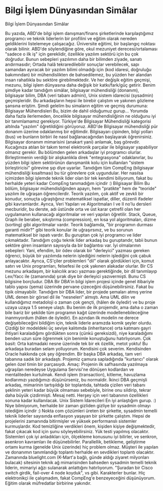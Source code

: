 # Bilgi İşlem Dünyasından Simâlar


Bilgi İşlem Dünyasından Simâlar



 Bu yazıda, ABD'de bilgi işlem danışman/finans şirketlerinde karşılaştığımız programcı ve teknik liderlerin bir profilini ve eğitim olarak nereden geldiklerini listelemeye çalışacağız.               Üniversite eğitimi, bir başlangıç noktası olarak bilinir. ABD'de söylendiğine göre, okul mezuniyet derecesi/ortalaması "sadece o ilk iş" için gereklidir, özellikle yazılım sektörü için bu çok doğrudur. Bunun sebepleri yazılımın daha bir bilimden ziyade, sanatı andırmasıdır; Ortada halâ tekraredilebilir sonuçlar verebilecek, sapı samandan ayıracak bir yazılım bilimi olmadığı için (kod idaresi, doğruluğu bakımından) bir mühendislikten de bahsedilemez, bu yüzden her alandan insan rahatlıkla bu sektöre girebilmektedir.             Ve her değişik eğitim geçmişi, mezunu, bilgi işlem dünyasına daha değişik bir katkı/fark/güç getirir. Benim şimdiye kadar tanıdığım simâlar, bilgisayar mühendisliği (donanım), bilgisayar bilim, DBA (veri tabanı admini), Unix sistem idarecisi (sysadmin) geçmişleridir. Bu arkadaşların hepsi ile birebir çalıştım ve yakınen gözleme şansına eriştim.             Şimdi gelelim bu simaların eğitim ve geçmiş durumuna:          Bilgisayar Mühendisleri          Bu, bizim de dahil olduğumuz gurup... Yorumda daha fazla ilerlemeden, öncelikle bilgisayar mühendisliğinin ne olduğunu iyi bir tanımlamamız gerekiyor. Türkiye'de Bilgisayar Mühendisliği kategorisi altılnda "yazılım" öğretildiğini görüyoruz. ABD'de Bilgisayar mühendisliği pür donanım üzerine odaklanmış bir eğitimdir. Bilgisayarı çipinden, bilgi yolları (bus) ve bunların birbiri ile nasıl bağlanacağından başlayarak öğrenirsiniz. Bilgisayar donanım mimarisini (anakart yani) anlamak, baş görevdir. Kucağınıza atılan bir takım temel elektronik parçalar ile bilgisayar yapabiliyor olmanız gerekir.              Bu bölümden gelen arkadaşlar iyi programcı olurlar. Birleştirmenin verdiği bir alışkanlıkla direk "entegrasyona" odaklanırlar, bu yüzden bilgi işlem sektörünün danışmanlık kolu için kullanılan "sistem birleştiricisi" görevine şıp diye uyarlar. Tanıdığım tüm CompEng (bilgisayar mühendisliği kısaltması) bu tür görevlere çok uygundular. Her nasılsa içimizden bilgi işlemde teknik lider olan bir tek kendimi biliyorum, fakat bu herhalde yeteri kadar CompEng tanımadığım içindir :)          Bilgisayar Bilim          Bu bölüm, bilgisayar mühendisliğinden apayrı, hem "pratikte" hem de "teoride" yazılım ile uğraşan öğrencilerdir. Teorik yazılım, çok aktif ve zevkli bir konudur, sonuçta uğraştığınız matematiksel ispatlar, diller, düzenli ifadeler gibi kavramlardır. Ayrıca, Veri Yapıları ve Algoritmaları I ve II no'lu dersleri mecburidir, bu derste, adı üstünde orta ve üst karar çetrefil olan her uygulamanın kullanacağı algoritmalar ve veri yapıları öğretilir. Stack, Queue, Graph ile beraber, sıkıştırma (compression), en kısa yol algoritmaları, dizme (sorting) gibi algoritmalar vardır. Teorik bağlamda, "bir programın durması garanti midir?" gibi teorik konular ile uğraşırsınız, ve bu sorunun matematiksel bir ispatı vardır.              Bu guruptan çok iyi programcı ve lider çıkmaktadır. Tanıdığım çoğu teknik lider arkadaş bu guruptandır, tabii bunun sektöre giren insanların sayısıyla da bir bağlantısı var.               İyi olmalarının sebepleri: Yani, efendim, bir ödev olarak bir "derleyici" yazması gereken öğrenci, büyük bir yazılımda nelerin işlediğini nelerin işlediğini çok çabuk anlayacaktır. Ayrıca, CS'çiler problemleri "dil" olarak gördükleri için, komut satırı ve Unix programları, felsefesi ile çok yakınen alakadar olurlar. Bir CS mezunu arkadaşım, bir kalıcılık aracı yazması gerektiğinde, bir dil tanımlayıp Lex/Yacc ile (zamanında) şırak diye bir derleyici yazıvermişti. Bunu CS bilgisine borçludur.         DBA          Bir DBA'in bilgi işlem projesi içinde genel itibariyle tablo yapısı (şema) üzerinde pervane çizeceğini düşünebilirsiniz. Fakat bu tipik olmayabilir. Tanıdığım bir DBA lider, bir projede şemaları atmış yerine UML denen bir görsel dil ile "nesneleri" almıştı. Ama UML dilin ve kullandığımız metadoloji o zaman çok gençti, (hâlen de öyledir) ve bu proje uzaya uzaya 1.5 seneye ulaştı. Bu benim de ilk projemdir, ama daha o zaman bile bariz bir şekilde tüm programın kağıt üzerinde modellenebileceğine inanmıyordum (hâlen de öyledir). En azından ilk modelin ne derece değişebileceğini bildiğim için, teknik liderle aramızda komik şeyler olurdu. Çizdiği bir modeldeki üç seviye kalıtımda (inheritance) orta katmanı gayri ihtiyari karaladığımı gördükten sonra (çünkü gereksizdi), niye karaladığımı benden uzun süre öğrenmek için benimle konuştuğunu hatırlıyorum. Çok basit: Orta katmadaki nesne üzerinde tek bir ek özellik, metot yoktu! Bu arkadaşa buradan selam yolluyorum. Kendisini çok severim. Kendisinden Oracle hakkında çok şey öğrendim.             Bir başka DBA arkadaş, tam veri tabanına sadık bir arkadaştı. Projemiz çamura sapladığında "kurtarıcı" olarak gelen özel timin bir parçasıydı. Amaç: Projenin ilk safhasında yazılmaya uğraşılan neredeyse Uygulama Servisi'ne dönüşen kodlardan ve mentaliteden kurtulmak. Kendi işlem (transaction), kitleme, havuzlama kodlarımızı yazdığımızı düşünürseniz, bu normaldir. İkinci DBA geçmişli arkadaş, mimarinin tartışıldığı bir toplantıda, tahtada çizilen veri tabanı şeklinin yeteri kadar büyük olmaması sebebiyle, birine onu sildirip, tekrar daha büyük çizdirmişti. Mesaj netti. Herşey için veri tabanının özellikleri sonuna kadar kullanılacak.          Unix Sistem İdarecileri          En iyi anlaştığım gurup. :) Niye bilmiyorum, herhalde bir zaman gizliden gizliye bir sysadmin olmayı istediğim içindir :)              Nokta com çözümleri üreten bir şirkette, sysadmin temelli teknik liderler sayısında enflasyon yaşayan bir şirkette çalıştım. Hepsi de projelerini zamanında bitirmişler ve yüksek performanslı sistemler kurmuşlardır. Kod temizliğine verdikleri önem, kişiden kişiye değişmektedir, fakat çıkacak kod için şunu söyleyebilirsiniz. Yük testi yapılmış olacaktır.               Sistemleri çok iyi anladıkları için, ölçekleme konusunu iyi bilirler, ve senkron, asenkron kavramları ile düşünebilirler. Parallellik, betikleme, geliştirme ortamı kurma (genelde Unix üzerinde) hiç problem olmaz. Müşteri ile yapılan ve donanımın tanımlandığı toplantı herhalde en sevdikleri toplantı olacaktır. Zamanında bluelight.com (K-Mart'a bağlı, günde aldığı ziyaret milyonları bulacak) sitesinin teknik ağ mimarisinden bahseden sysadmin temelli teknik liderin, mimariyi ağzı sulanarak anlattığını hatırlıyorum. "Şuradan bir Cisco switch girdik, fail-over 4 node koyduk", vs gibi.              Karakterler bunlar.               Hiç elektronikçi ile çalışmadım, fakat CompEng'e benzeyeceğini düşünüyorum. Eğitim olarak müfredatlar birbirine yakındır.       




